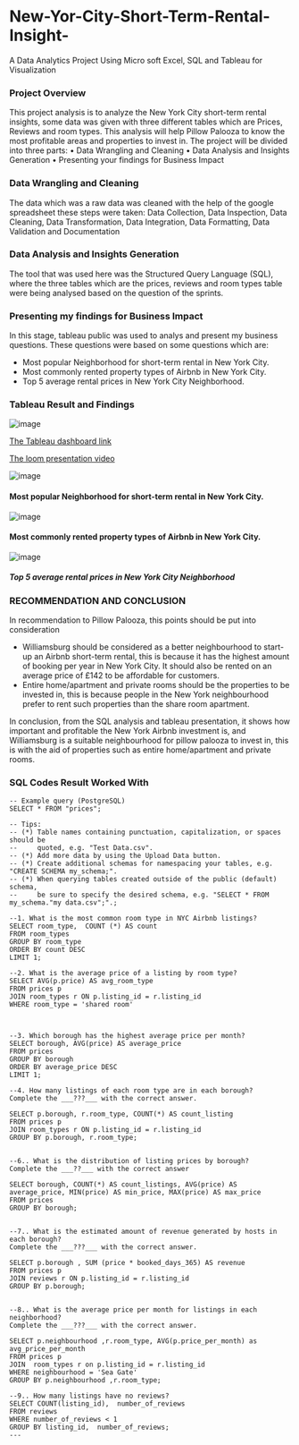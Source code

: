 # New-Yor-City-Short-Term-Rental-Insight-
A Data Analytics Project  Using Micro soft Excel, SQL and Tableau for Visualization
### Project Overview
This project analysis is to analyze the New York City short-term rental insights, some data was given with three different tables which are Prices, Reviews and room types. This analysis will help Pillow Palooza to know the most profitable areas and properties to invest in.
The project will be divided into three parts:
•	Data Wrangling and Cleaning
•	Data Analysis and Insights Generation
•	Presenting your findings for Business Impact
### Data Wrangling and Cleaning
The data which was a raw data was cleaned with the help of the google spreadsheet these steps were taken:
Data Collection, Data Inspection, Data Cleaning, Data Transformation, Data Integration, Data Formatting, Data Validation and  Documentation

### Data Analysis and Insights Generation
The tool that was used here was the Structured Query Language (SQL), where the three tables which are the prices, reviews and room types table were being analysed based on the question of the sprints.

### Presenting my findings for Business Impact
In this stage, tableau public was used to analys and present my business questions. These questions were based on some questions which are:
- Most popular Neighborhood for short-term rental in New York City.
- Most commonly rented property types of Airbnb in New York City.
- Top 5 average rental prices in New York City Neighborhood.
### Tableau Result and Findings
![image](https://github.com/Chuks200/New-Yor-City-Short-Term-Rental-Insight-/assets/150162291/a6ebd5e4-20b3-408f-82f7-196ac10f0686)

[The Tableau dashboard link](https://public.tableau.com/app/profile/chuks.chukwunonso.agbataekwe/viz/Mystryproject2/Dashboard2?publish=yes)

[The loom presentation video](https://www.loom.com/share/4e6ea0b6e66c47a8ba53548f489cb24c?sid=d2bfd390-bf91-4d95-b5f9-20eb74b40d5a)

![image](https://github.com/Chuks200/New-Yor-City-Short-Term-Rental-Insight-/assets/150162291/fb537237-47ec-40a5-bbbd-1d3c6fbdb979)
#### Most popular Neighborhood for short-term rental in New York City.

![image](https://github.com/Chuks200/New-Yor-City-Short-Term-Rental-Insight-/assets/150162291/70b4a980-4230-402f-9c1a-b7365d645f25)
#### Most commonly rented property types of Airbnb in New York City.

![image](https://github.com/Chuks200/New-Yor-City-Short-Term-Rental-Insight-/assets/150162291/a3b34573-8443-4cd1-9d98-149be96769e5)
##### Top 5 average rental prices in New York City Neighborhood

### RECOMMENDATION AND CONCLUSION
In recommendation to Pillow Palooza, this points should be put into consideration
- Williamsburg should be considered as a better neighbourhood to start-up an Airbnb short-term rental, this is because it has the highest amount of booking per year in New York City. It should also be rented on an average price of £142 to be affordable for customers.
- Entire home/apartment and private rooms should be the properties to be invested in, this is because people in the New York neighbourhood prefer to rent such properties than the share room apartment.

In conclusion, from the SQL analysis and tableau presentation, it shows how important and profitable the New York Airbnb investment is, and Williamsburg is a suitable neighbourhood for pillow palooza to invest in, this is with the aid of properties such as entire home/apartment and private rooms.

### SQL Codes Result Worked With
  ``` beekeeper studio
-- Example query (PostgreSQL)
SELECT * FROM "prices";

-- Tips:
-- (*) Table names containing punctuation, capitalization, or spaces should be
--     quoted, e.g. "Test Data.csv".
-- (*) Add more data by using the Upload Data button.
-- (*) Create additional schemas for namespacing your tables, e.g. "CREATE SCHEMA my_schema;".
-- (*) When querying tables created outside of the public (default) schema,
--     be sure to specify the desired schema, e.g. "SELECT * FROM my_schema."my data.csv";".;

--1. What is the most common room type in NYC Airbnb listings?
SELECT room_type,  COUNT (*) AS count 
FROM room_types   
GROUP BY room_type
ORDER BY count DESC
LIMIT 1;

--2. What is the average price of a listing by room type?
SELECT AVG(p.price) AS avg_room_type 
FROM prices p
JOIN room_types r ON p.listing_id = r.listing_id
WHERE room_type = 'shared room'



--3. Which borough has the highest average price per month?
SELECT borough, AVG(price) AS average_price
FROM prices
GROUP BY borough
ORDER BY average_price DESC
LIMIT 1;

--4. How many listings of each room type are in each borough?
Complete the ___???___ with the correct answer.

SELECT p.borough, r.room_type, COUNT(*) AS count_listing
FROM prices p
JOIN room_types r ON p.listing_id = r.listing_id
GROUP BY p.borough, r.room_type;


--6.. What is the distribution of listing prices by borough?
Complete the ___??___ with the correct answer

SELECT borough, COUNT(*) AS count_listings, AVG(price) AS average_price, MIN(price) AS min_price, MAX(price) AS max_price
FROM prices
GROUP BY borough;


--7.. What is the estimated amount of revenue generated by hosts in each borough?
Complete the ___???___ with the correct answer.

SELECT p.borough , SUM (price * booked_days_365) AS revenue
FROM prices p
JOIN reviews r ON p.listing_id = r.listing_id
GROUP BY p.borough;


--8.. What is the average price per month for listings in each neighborhood?
Complete the ___???___ with the correct answer.

SELECT p.neighbourhood ,r.room_type, AVG(p.price_per_month) as avg_price_per_month
FROM prices p
JOIN  room_types r on p.listing_id = r.listing_id
WHERE neighbourhood = 'Sea Gate'
GROUP BY p.neighbourhood ,r.room_type;

--9.. How many listings have no reviews?
SELECT COUNT(listing_id),  number_of_reviews
FROM reviews
WHERE number_of_reviews < 1
GROUP BY listing_id,  number_of_reviews;
---








